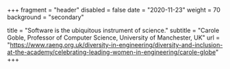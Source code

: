 +++ 
fragment = "header" 
disabled = false 
date = "2020-11-23" 
weight = 70 
background = "secondary"

title = "Software is the ubiquitous instrument of science." 
subtitle = "Carole Goble, Professor of Computer Science, University of Manchester, UK" 
url = "https://www.raeng.org.uk/diversity-in-engineering/diversity-and-inclusion-at-the-academy/celebrating-leading-women-in-engineering/carole-globe"
+++
